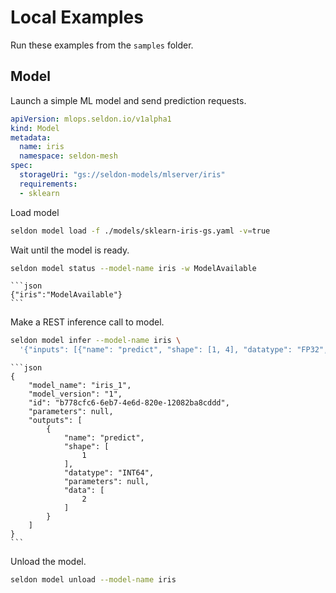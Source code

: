 # Local Examples

Run these examples from the `samples` folder.

## Model

Launch a simple ML model and send prediction requests.

```yaml
apiVersion: mlops.seldon.io/v1alpha1
kind: Model
metadata:
  name: iris
  namespace: seldon-mesh
spec:
  storageUri: "gs://seldon-models/mlserver/iris"
  requirements:
  - sklearn
```

Load model

```bash
seldon model load -f ./models/sklearn-iris-gs.yaml -v=true
```

Wait until the model is ready.

```bash
seldon model status --model-name iris -w ModelAvailable
```

````{collapse} Expand to see output 
```json
{"iris":"ModelAvailable"}
```
````

Make a REST inference call to model.

```bash
seldon model infer --model-name iris \
  '{"inputs": [{"name": "predict", "shape": [1, 4], "datatype": "FP32", "data": [[1, 2, 3, 4]]}]}' 
```
````{collapse} Expand to see output 
```json
{
	"model_name": "iris_1",
	"model_version": "1",
	"id": "b778cfc6-6eb7-4e6d-820e-12082ba8cddd",
	"parameters": null,
	"outputs": [
		{
			"name": "predict",
			"shape": [
				1
			],
			"datatype": "INT64",
			"parameters": null,
			"data": [
				2
			]
		}
	]
}
```
````

Unload the model.

```bash
seldon model unload --model-name iris
```

